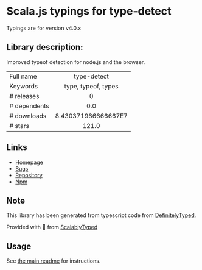 
# Scala.js typings for type-detect

Typings are for version v4.0.x

## Library description:
Improved typeof detection for node.js and the browser.

|                    |                 |
| ------------------ | :-------------: |
| Full name          | type-detect |
| Keywords           | type, typeof, types |
| # releases         | 0 |
| # dependents       | 0.0 |
| # downloads        | 8.430371966666667E7 |
| # stars            | 121.0 |

## Links
- [Homepage](https://github.com/chaijs/type-detect#readme)
- [Bugs](https://github.com/chaijs/type-detect/issues)
- [Repository](https://github.com/chaijs/type-detect)
- [Npm](https://www.npmjs.com/package/type-detect)
    


## Note
This library has been generated from typescript code from [DefinitelyTyped](https://definitelytyped.org).

Provided with :purple_heart: from [ScalablyTyped](https://github.com/oyvindberg/ScalablyTyped)

## Usage
See [the main readme](../../readme.md) for instructions.


